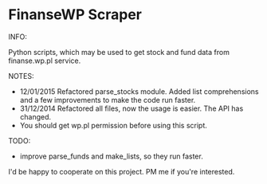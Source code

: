 FinanseWP Scraper
=============================


INFO:

Python scripts, which may be used to get stock and fund data from finanse.wp.pl service.

NOTES:
- 12/01/2015 Refactored parse_stocks module. Added list comprehensions and a few improvements to make the code run faster.
- 31/12/2014 Refactored all files, now the usage is easier. The API has changed.
- You should get wp.pl permission before using this script.

TODO:
- improve parse_funds and make_lists, so they run faster.

I'd be happy to cooperate on this project. PM me if you're interested.
